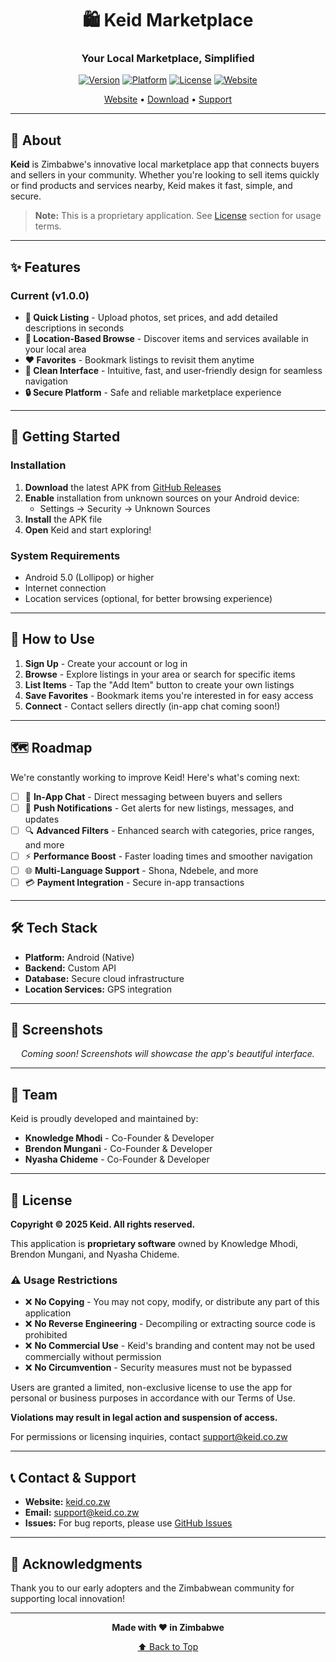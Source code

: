 <div align="center">

# 🛍️ Keid Marketplace

### Your Local Marketplace, Simplified

[![Version](https://img.shields.io/badge/version-1.0.0-blue.svg)](https://github.com/yourusername/keid/releases)
[![Platform](https://img.shields.io/badge/platform-Android-green.svg)](https://www.android.com/)
[![License](https://img.shields.io/badge/license-Proprietary-red.svg)](#-license)
[![Website](https://img.shields.io/badge/website-keid.co.zw-orange.svg)](https://keid.co.zw)

[Website](https://keid.co.zw) • [Download](https://keid.co.zw/download) • [Support](mailto:support@keid.co.zw)

</div>

---

## 📖 About

**Keid** is Zimbabwe's innovative local marketplace app that connects buyers and sellers in your community. Whether you're looking to sell items quickly or find products and services nearby, Keid makes it fast, simple, and secure.

> **Note:** This is a proprietary application. See [License](#-license) section for usage terms.

---

## ✨ Features

### Current (v1.0.0)

- **📸 Quick Listing** - Upload photos, set prices, and add detailed descriptions in seconds
- **📍 Location-Based Browse** - Discover items and services available in your local area
- **❤️ Favorites** - Bookmark listings to revisit them anytime
- **🎨 Clean Interface** - Intuitive, fast, and user-friendly design for seamless navigation
- **🔒 Secure Platform** - Safe and reliable marketplace experience

---

## 🚀 Getting Started

### Installation

1. **Download** the latest APK from [GitHub Releases](https://github.com/yourusername/keid/releases)
2. **Enable** installation from unknown sources on your Android device:
   - Settings → Security → Unknown Sources
3. **Install** the APK file
4. **Open** Keid and start exploring!

### System Requirements

- Android 5.0 (Lollipop) or higher
- Internet connection
- Location services (optional, for better browsing experience)

---

## 📱 How to Use

1. **Sign Up** - Create your account or log in
2. **Browse** - Explore listings in your area or search for specific items
3. **List Items** - Tap the "Add Item" button to create your own listings
4. **Save Favorites** - Bookmark items you're interested in for easy access
5. **Connect** - Contact sellers directly (in-app chat coming soon!)

---

## 🗺️ Roadmap

We're constantly working to improve Keid! Here's what's coming next:

- [ ] 💬 **In-App Chat** - Direct messaging between buyers and sellers
- [ ] 🔔 **Push Notifications** - Get alerts for new listings, messages, and updates
- [ ] 🔍 **Advanced Filters** - Enhanced search with categories, price ranges, and more
- [ ] ⚡ **Performance Boost** - Faster loading times and smoother navigation
- [ ] 🌐 **Multi-Language Support** - Shona, Ndebele, and more
- [ ] 💳 **Payment Integration** - Secure in-app transactions

---

## 🛠️ Tech Stack

- **Platform:** Android (Native)
- **Backend:** Custom API
- **Database:** Secure cloud infrastructure
- **Location Services:** GPS integration

---

## 📸 Screenshots

<div align="center">

*Coming soon! Screenshots will showcase the app's beautiful interface.*

</div>

---

## 👥 Team

Keid is proudly developed and maintained by:

- **Knowledge Mhodi** - Co-Founder & Developer
- **Brendon Mungani** - Co-Founder & Developer  
- **Nyasha Chideme** - Co-Founder & Developer

---

## 📄 License

**Copyright © 2025 Keid. All rights reserved.**

This application is **proprietary software** owned by Knowledge Mhodi, Brendon Mungani, and Nyasha Chideme. 

### ⚠️ Usage Restrictions

- ❌ **No Copying** - You may not copy, modify, or distribute any part of this application
- ❌ **No Reverse Engineering** - Decompiling or extracting source code is prohibited
- ❌ **No Commercial Use** - Keid's branding and content may not be used commercially without permission
- ❌ **No Circumvention** - Security measures must not be bypassed

Users are granted a limited, non-exclusive license to use the app for personal or business purposes in accordance with our Terms of Use.

**Violations may result in legal action and suspension of access.**

For permissions or licensing inquiries, contact [support@keid.co.zw](mailto:support@keid.co.zw)

---

## 📞 Contact & Support

- **Website:** [keid.co.zw](https://keid.co.zw)
- **Email:** [support@keid.co.zw](mailto:support@keid.co.zw)
- **Issues:** For bug reports, please use [GitHub Issues](https://github.com/yourusername/keid/issues)

---

## 🙏 Acknowledgments

Thank you to our early adopters and the Zimbabwean community for supporting local innovation!

---

<div align="center">

**Made with ❤️ in Zimbabwe**

[⬆ Back to Top](#-keid-marketplace)

</div>
